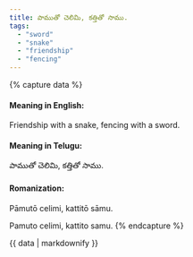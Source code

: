 ```yaml
---
title: పాముతో చెలిమి, కత్తితో సాము.
tags:
  - "sword"
  - "snake"
  - "friendship"
  - "fencing"
---
```


{% capture data %}
#### Meaning in English:
Friendship with a snake, fencing with a sword.

#### Meaning in Telugu:
పాముతో చెలిమి, కత్తితో సాము.

#### Romanization:
Pāmutō celimi, kattitō sāmu.

Pamuto celimi, kattito samu.
{% endcapture %}

{{ data | markdownify }}

